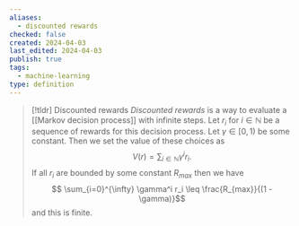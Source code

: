 ```yaml
---
aliases:
  - discounted rewards
checked: false
created: 2024-04-03
last_edited: 2024-04-03
publish: true
tags:
  - machine-learning
type: definition
---
```

>[!tldr] Discounted rewards
>*Discounted rewards* is a way to evaluate a [[Markov decision process]] with infinite steps. Let $r_i$ for $i \in \mathbb{N}$ be a sequence of rewards for this decision process. Let $\gamma \in [0,1)$ be some constant. Then we set the value of these choices as
>$$
> V(r) = \sum_{i \in \mathbb{N}} \gamma^i r_i.
> $$
> If all $r_i$ are bounded by some constant $R_{max}$ then we have
>$$ \sum_{i=0}^{\infty} \gamma^i r_i \leq \frac{R_{max}}{(1 - \gamma)}$$
>and this is finite.
